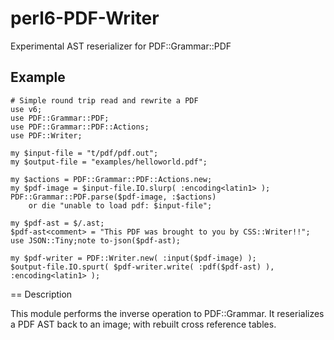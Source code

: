 perl6-PDF-Writer
================

Experimental AST reserializer for PDF::Grammar::PDF

## Example

```
# Simple round trip read and rewrite a PDF
use v6;
use PDF::Grammar::PDF;
use PDF::Grammar::PDF::Actions;
use PDF::Writer;

my $input-file = "t/pdf/pdf.out";
my $output-file = "examples/helloworld.pdf";

my $actions = PDF::Grammar::PDF::Actions.new;
my $pdf-image = $input-file.IO.slurp( :encoding<latin1> );
PDF::Grammar::PDF.parse($pdf-image, :$actions)
    or die "unable to load pdf: $input-file";

my $pdf-ast = $/.ast;
$pdf-ast<comment> = "This PDF was brought to you by CSS::Writer!!";
use JSON::Tiny;note to-json($pdf-ast);

my $pdf-writer = PDF::Writer.new( :input($pdf-image) );
$output-file.IO.spurt( $pdf-writer.write( :pdf($pdf-ast) ), :encoding<latin1> );
```

== Description

This module performs the inverse operation to PDF::Grammar. It reserializes a PDF AST back to an image;
with rebuilt cross reference tables.




